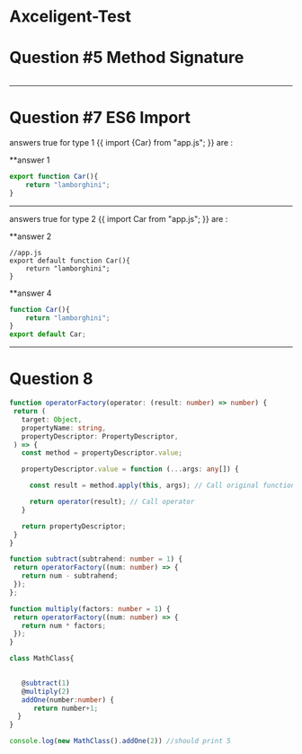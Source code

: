 # Axceligent-Test

# Question #5 Method Signature 

``` async Task<KeyValuePair<double, int>> SomeCalculation(long, int, bool);
```

-----------------------------------------------------------------------------
# Question #7 ES6 Import

answers true for type 1 {{ import {Car} from "app.js"; }} are :

**answer 1

```//app.js
export function Car(){
    return "lamborghini";
}
```
------------------------------------------------------------------
answers true for type 2 {{ import Car from "app.js"; }} are :

**answer 2
```
//app.js
export default function Car(){
    return "lamborghini";
}
```

**answer 4
``` //app.js
function Car(){
    return "lamborghini";
}
export default Car;
```
----------------------------------------------------
# Question 8 
 ``` typescript
 function operatorFactory(operator: (result: number) => number) {
  return (
    target: Object,
    propertyName: string,
    propertyDescriptor: PropertyDescriptor,
  ) => {
    const method = propertyDescriptor.value;

    propertyDescriptor.value = function (...args: any[]) {

      const result = method.apply(this, args); // Call original function

      return operator(result); // Call operator
    }

    return propertyDescriptor;
  } 
}

 function subtract(subtrahend: number = 1) {
  return operatorFactory((num: number) => {
    return num - subtrahend;
  });
};

 function multiply(factors: number = 1) {
  return operatorFactory((num: number) => {
    return num * factors;
  });
}

class MathClass{

  
    @subtract(1)
    @multiply(2)
    addOne(number:number) {
       return number+1;
   }
}
 
console.log(new MathClass().addOne(2)) //should print 5
```

